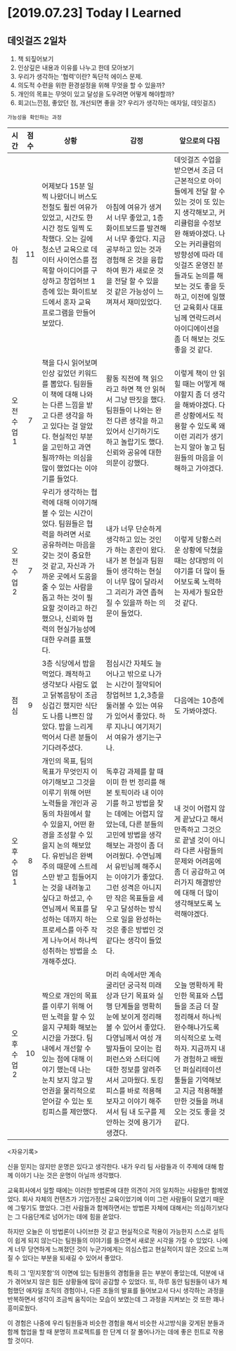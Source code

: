 # [2019.07.23] Today I Learned
## 데잇걸즈 2일차


1. 책 되짚어보기
2. 인상깊은 내용과 이유를 나누고 한데 모아보기
3. 우리가 생각하는 '협력'이란? 독단적 에이스 문제.
4. 의도적 수련을 위한 환경설정을 위해 무엇을 할 수 있을까?
5. 개인의 목표는 무엇이 있고 달성을 도우려면 어떻게 해야할까?
6. 회고(느낀점, 좋았던 점, 개선되면 좋을 것? 우리가 생각하는 애자일, 데잇걸즈)


`가능성을 확인하는 과정`

|시간|점수|상황 | 감정 | 앞으로의 다짐|
|:---:|:---:|---|---|---|
|아침|11|어제보다 15분 일찍 나왔더니 버스도 전철도 훨씬 여유가 있었고, 시간도 한시간 정도 일찍 도착했다. 오는 길에 청소년 교육으로 데이터 사이언스를 접목할 아이디어를 구상하고 창업허브 1층에 있는 화이트보드에서 혼자 교육 프로그램을 만들어보았다.|아침에 여유가 생겨서 너무 좋았고, 1층 화이트보드를 발견해서 너무 좋았다. 지금 공부하고 있는 것과 경험해 온 것을 융합하여 뭔가 새로운 것을 전달 할 수 있을 것 같은 가능성이 느껴져서 재미있었다.|데잇걸즈 수업을 받으면서 조금 더 근본적으로 아이들에게 전달 할 수 있는 것이 또 있는지 생각해보고, 커리큘럼을 수정보완 해봐야겠다. 나오는 커리큘럼의 방향성에 따라 데잇걸즈 운영진 분들과도 논의를 해보는 것도 좋을 듯 하고, 이전에 일했던 교육회사 대표님께 연락드려서 아이디에이션을 좀 더 해보는 것도 좋을 것 같다.|
|오전 수업1|7|책을 다시 읽어보며 인상 깊었던 키워드를 뽑았다. 팀원들이 책에 대해 나와는 다른 느낌을 받고 다른 생각을 하고 있다는 걸 알았다. 현실적인 부분을 고민하고 과연 될까?하는 의심을 많이 했었다는 이야기를 들었다.|활동 직전에 책 읽으라고 하면 책 안 읽혀서 그냥 딴짓을 했다. 팀원들이 나와는 완전 다른 생각을 하고 있어서 신기하기도 하고 놀랍기도 했다. 신뢰와 공유에 대한 의문이 강했다.|이렇게 책이 안 읽힐 때는 어떻게 해야할지 좀 더 생각을 해봐야겠다. 다른 상황에서도 적용할 수 있도록 왜 이런 괴리가 생기는지 알아 놓고 팀원들의 마음을 이해하고 가야겠다.|
|오전 수업2|7|우리가 생각하는 협력에 대해 이야기해 볼 수 있는 시간이었다. 팀원들은 협력을 하려면 서로 공유하려는 마음을 갖는 것이 중요한 것 같고, 자신과 가까운 곳에서 도움을 줄 수 있는 사람을 돕고 하는 것이 필요할 것이라고 하긴 했으나, 신뢰와 협력의 현실가능성에 대한 우려를 표했다.|내가 너무 단순하게 생각하고 있는 것인가 하는 혼란이 왔다. 내가 본 현실과 팀원들이 생각하는 현실이 너무 많이 달라서 그 괴리가 과연 좁혀질 수 있을까 하는 의문이 들었다.|이렇게 당황스러운 상황에 닥쳤을 때는 상대방의 이야기를 더 많이 들어보도록 노력하는 자세가 필요한 것 같다.|
|점심|9|3층 식당에서 밥을 먹었다. 쾌적하고 생각보다 사람도 없고 닭볶음탕이 조금 싱겁긴 했지만 식단도 나름 나쁘진 않았다. 밥을 느리게 먹어서 다른 분들이 기다려주셨다.|점심시간 자체도 늘어나고 밖으로 나가는 시간이 절약되어 창업허브 1,2,3층을 둘러볼 수 있는 여유가 있어서 좋았다. 하루 지나니 여기저기서 여유가 생기는구나.|다음에는 10층에도 가봐야겠다.|
|오후 수업 1|8|개인의 목표, 팀의 목표가 무엇인지 이야기해보고 그것을 이루기 위해 어떤 노력들을 개인과 공동의 차원에서 할 수 있을지, 어떤 환경을 조성할 수 있을지 논의 해보았다. 유빈님은 완벽주의 때문에 스트레스만 받고 힘들어지는 것을 내려놓고 싶다고 하셨고, 수연님께서 목표를 달성하는 데까지 하는 프로세스를 아주 작게 나누어서 하나씩 성취하는 방법을 소개해주셨다.|독후감 과제를 할 때 이미 한 번 정리를 해본 토픽이라 내 이야기를 하고 방법을 찾는 데에는 어렵지 않았는데, 다른 분들의 고민에 방법을 생각해보는 과정이 좀 더 어려웠다. 수연님께서 유빈님께 해주시는 이야기가 좋았다. 그런 성격은 아니지만 작은 목표들을 세우고 달성하는 방식으로 일을 완성하는 것은 좋은 방법인 것 같다는 생각이 들었다.|내 것이 어렵지 않게 끝났다고 해서 만족하고 그것으로 끝낼 것이 아니라 다른 사람들의 문제와 어려움에 좀 더 공감하고 여러가지 해결방안에 대해 더 많이 생각해보도록 노력해야겠다.|
|오후 수업 2|10|짝으로 개인의 목표를 이루기 위해 어떤 노력을 할 수 있을지 구체화 해보는 시간을 가졌다. 팀내에서 개선할 수 있는 점에 대해 이야기 했는데 나는 눈치 보지 않고 발언권을 물리적으로 얻어갈 수 있는 토킹피스를 제안했다.|머리 속에서만 계속 굴리던 궁극적 미래상과 단기 목표와 실행 단계들을 명확히 눈에 보이게 정리해볼 수 있어서 좋았다. 다영님께서 여성 개발자들이 모이는 컴퍼런스와 스터디에 대한 정보를 알려주셔서 고마웠다. 토킹피스를 바로 적용해보자고 이야기 해주셔서 팀 내 도구를 제안하는 것에 용기가 생겼다.|오늘 명확하게 확인한 목표와 스텝들을 조금 더 잘 정리해서 하나씩 완수해나가도록 의식적으로 노력하자. 지금까지 내가 경험하고 배웠던 퍼실리테이션 툴들을 기억해보고 지금 적용해볼 만한 것들을 꺼내오는 것도 좋을 것 같다.|

<자유기록> 

신을 믿지는 않지만 운명은 있다고 생각한다. 내가 우리 팀 사람들과 이 주제에 대해 함께 이야기 나눈 것은 운명이 아닐까 생각했다.

교육회사에서 일할 때에는 이러한 방법론에 대한 의견이 거의 일치하는 사람들만 함께였었다. 회사 자체의 컨텐츠가 기업가정신 교육이었기에 이미 그런 사람들이 모였기 때문에 그렇기도 했었다. 그런 사람들과 함께하면서는 방법론 자체에 대해서는 의심하기보다는 그 다음단계로 넘어가는 데에 힘을 쏟았다.

하지만 오늘은 이 방법론이 나이브한 것 같고 현실적으로 적용이 가능한지 스스로 설득이 쉽게 되지 않는다는 팀원들의 이야기를 들으면서 새로운 시각을 가질 수 있었다. 나에게 너무 당연하게 느껴졌던 것이 누군가에게는 의심스럽고 현실적이지 않은 것으로 느껴질 수 있다는 부분을 되새길 수 있어서 좋았다.

특히 그 '믿지못함'의 이면에 있는 팀원들의 경험들을 듣는 부분이 좋았는데, 덕분에 내가 겪어보지 않은 힘든 상황들에 많이 공감할 수 있었다. 또, 하루 동안 팀원들이 내가 체험했던 애자일 조직의 경험이나, 다른 조들의 발표를 들어보고서 다시 생각하는 과정을 반복하면서 생각이 조금씩 움직이는 모습이 보였는데 그 과정을 지켜보는 것 또한 꽤나 흥미로웠다.

이 경험은 나중에 우리 팀원들과 비슷한 경험을 해서 비슷한 사고방식을 갖게된 분들과 함께 협업을 할 때 분명히 프로젝트를 한 단계 더 잘 풀어나가는 데에 좋은 힌트로 작용할 것이다.